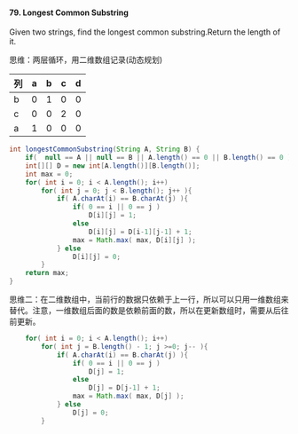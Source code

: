#### 79. Longest Common Substring

Given two strings, find the longest common substring.Return the length of it.

思维：两层循环，用二维数组记录(动态规划)

| 列   | a    | b    | c    | d    |
| ---- | ---- | ---- | ---- | ---- |
| b    | 0    | 1    | 0    | 0    |
| c    | 0    | 0    | 2    | 0    |
| a    | 1    | 0    | 0    | 0    |

```java
int longestCommonSubstring(String A, String B) {
    if(  null == A || null == B || A.length() == 0 || B.length() == 0 ) return 0;
    int[][] D = new int[A.length()][B.length()];
    int max = 0;
    for( int i = 0; i < A.length(); i++)
        for( int j = 0; j < B.length(); j++ ){
            if( A.charAt(i) == B.charAt(j) ){
                if( 0 == i || 0 == j )
                    D[i][j] = 1;
                else
                    D[i][j] = D[i-1][j-1] + 1;
                max = Math.max( max, D[i][j] );
            } else 
                D[i][j] = 0;
        }
    return max;
}
```

思维二：在二维数组中，当前行的数据只依赖于上一行，所以可以只用一维数组来替代。注意，一维数组后面的数是依赖前面的数，所以在更新数组时，需要从后往前更新。

```java
    for( int i = 0; i < A.length(); i++)
        for( int j = B.length() - 1; j >=0; j-- ){
            if( A.charAt(i) == B.charAt(j) ){
                if( 0 == i || 0 == j )
                    D[j] = 1;
                else
                    D[j] = D[j-1] + 1;
                max = Math.max( max, D[j] );
            } else 
                D[j] = 0;
        }
```